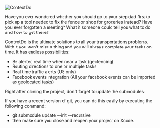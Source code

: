 ![ContextDo](https://img.skitch.com/20110329-8jhuj5h29wkqrhcce9js1rb124.jpg)

Have you ever wondered whether you should go to your step dad first to pick up a tool needed to fix the fence or shop for groceries instead? Have you ever forgotten a meeting? What if someone could tell you what to do and how to get there? 

ContextDo is the ultimate solutions to all your transportations problems. 
With it you won’t miss a thing and you will always complete your tasks on time. 
It has endless possibilities:
- Be alerted real time when near a task (geofencing)
- Routing directions to one or multiple tasks
- Real time traffic alerts (US only)
- Facebook events integration (All your facebook events can be imported as geolocated tasks)

Right after cloning the project, don't forget to 
update the submodules:

If you have a recent version of git, you
can do this easily by executing the following command:

- git submodule update --init --recursive
- then make sure you close and reopen your project on Xcode.